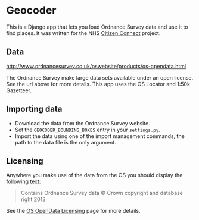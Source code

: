 # Geocoder

This is a Django app that lets you load Ordnance Survey data and use it to find places. It was written for the NHS [Citizen Connect](https://github.com/mysociety/citizenconnect) project.


## Data

http://www.ordnancesurvey.co.uk/oswebsite/products/os-opendata.html

The Ordnance Survey make large data sets available under an open license. See the url above for more details. This app uses the OS Locator and 1:50k Gazetteer.


## Importing data

- Download the data from the Ordnance Survey website.
- Set the `GEOCODER_BOUNDING_BOXES` entry in your `settings.py`.
- Import the data using one of the import management commands, the path to the data file is the only argument.


## Licensing

Anywhere you make use of the data from the OS you should display the following text:

> Contains Ordnance Survey data © Crown copyright and database right 2013

See the [OS OpenData Licensing](http://www.ordnancesurvey.co.uk/oswebsite/opendata/licensing.html) page for more details.
